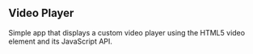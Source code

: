 ## Video Player

Simple app that displays a custom video player using the HTML5 video element and its JavaScript API.
